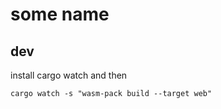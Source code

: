 # some name

## dev

install cargo watch and then

```
cargo watch -s "wasm-pack build --target web"
```